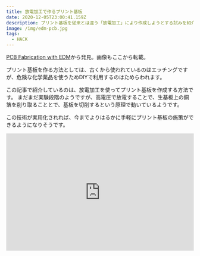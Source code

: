 ```yaml
---
title: 放電加工で作るプリント基板
date: 2020-12-05T23:00:41.159Z
description: プリント基板を従来とは違う「放電加工」により作成しようとする試みを紹介します。
image: /img/edm-pcb.jpg
tags:
  - HACK
---
```

[PCB Fabrication with EDM](https://hackaday.io/project/165466-pcb-fabrication-with-edm)から発見。画像もここから転載。

プリント基板を作る方法としては、古くから使われているのはエッチングですが、危険な化学薬品を使うためDIYで利用するのはためらわれます。

この記事で紹介しているのは、放電加工を使ってプリント基板を作成する方法です。
まだまだ実験段階のようですが、高電圧で放電することで、生基板上の銅箔を削り取ることとで、基板を切削するという原理で動いているようです。

この技術が実用化されれば、今までよりはるかに手軽にプリント基板の施策ができるようになりそうです。

<iframe width="100%" height="315" src="https://www.youtube.com/embed/Cp74LJMCMlw" frameborder="0" allow="accelerometer; autoplay; clipboard-write; encrypted-media; gyroscope; picture-in-picture" allowfullscreen></iframe>
